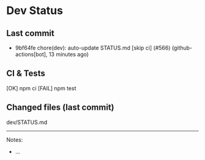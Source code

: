 # Dev Status

## Last commit
- 9bf64fe chore(dev): auto-update STATUS.md [skip ci] (#566) (github-actions[bot], 13 minutes ago)
## CI & Tests
[OK] npm ci
[FAIL] npm test

## Changed files (last commit)
dev/STATUS.md

---
Notes:
- ...

